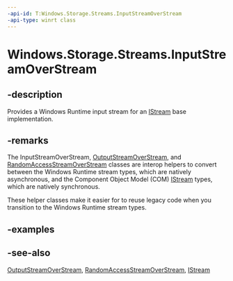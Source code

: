 ```yaml
---
-api-id: T:Windows.Storage.Streams.InputStreamOverStream
-api-type: winrt class
---
```


<!-- Class syntax.
public class InputStreamOverStream : Windows.Foundation.IClosable, Windows.Storage.Streams.IInputStream
-->

# Windows.Storage.Streams.InputStreamOverStream

## -description
Provides a Windows Runtime input stream for an [IStream](https://msdn.microsoft.com/library/windows/desktop/aa380034.aspx) base implementation.

## -remarks
The InputStreamOverStream, [OutputStreamOverStream](outputstreamoverstream.md), and [RandomAccessStreamOverStream](randomaccessstreamoverstream.md) classes are interop helpers to convert between the Windows Runtime stream types, which are natively asynchronous, and the Component Object Model (COM) [IStream](https://msdn.microsoft.com/library/windows/desktop/aa380034.aspx) types, which are natively synchronous.


These helper classes make it easier for to reuse legacy code when you transition to the Windows Runtime stream types.

## -examples

## -see-also
[OutputStreamOverStream](outputstreamoverstream.md), [RandomAccessStreamOverStream](randomaccessstreamoverstream.md), [IStream](https://msdn.microsoft.com/library/windows/desktop/aa380034.aspx)
